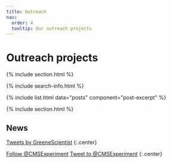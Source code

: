 ```yaml
---
title: Outreach
nav:
  order: 4
  tooltip: Our outreach projects
---
```


# <i class="fas fa-feather-alt"></i>Outreach projects


{% include section.html %}

{% include search-info.html %}

{% include list.html data="posts" component="post-excerpt" %}

{% include section.html %}

## News

<!-- Twitter embeds from https://publish.twitter.com/ -->

<a class="twitter-timeline" data-width="400" data-height="400" href="https://twitter.com/CMSExperiment?ref_src=twsrc%5Etfw">Tweets by GreeneScientist</a> <script async src="https://platform.twitter.com/widgets.js" charset="utf-8"></script>
{:.center}

<a href="https://twitter.com/CMSExperiment?ref_src=twsrc%5Etfw" class="twitter-follow-button" data-show-count="false">Follow @CMSExperiment</a><script async src="https://platform.twitter.com/widgets.js" charset="utf-8"></script>
<a href="https://twitter.com/intent/tweet?screen_name=CMSExperiment&ref_src=twsrc%5Etfw" class="twitter-mention-button" data-show-count="false">Tweet to @CMSExperiment</a><script async src="https://platform.twitter.com/widgets.js" charset="utf-8"></script>
{:.center}
